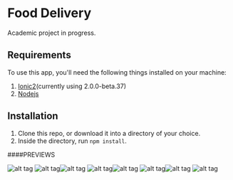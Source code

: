 # Food Delivery

Academic project in progress.

## Requirements
To use this app, you'll need the following things installed on your machine:

1. [Ionic2](http://ionicframework.com/docs/v2/getting-started/installation/)(currently using 2.0.0-beta.37)
2. [Nodejs](http://nodejs.org)

## Installation
1. Clone this repo, or download it into a directory of your choice.
2. Inside the directory, run ```npm install```.

####PREVIEWS

![alt tag](http://i.imgur.com/Tqj9LTj.png)
![alt tag](http://i.imgur.com/pabdSbv.png)![alt tag](http://i.imgur.com/3Nqhdxr.png)
![alt tag](http://i.imgur.com/ojvTXPi.png)![alt tag](http://i.imgur.com/tjd1RIO.png)
![alt tag](http://i.imgur.com/DOyfoi0.png)![alt tag](http://i.imgur.com/xhSdt1j.png)
![alt tag](http://i.imgur.com/s97iSZ7.png)
